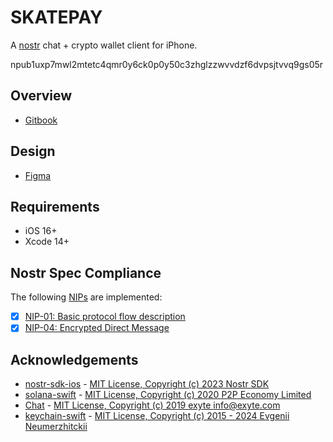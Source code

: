 # SKATEPAY

A [nostr][nostr] chat + crypto wallet client for iPhone. 

[nostr]: https://github.com/fiatjaf/nostr

npub1uxp7mwl2mtetc4qmr0y6ck0p0y50c3zhglzzwvvdzf6dvpsjtvvq9gs05r

## Overview
- [Gitbook](https://support.skatepark.chat)

## Design
- [Figma](https://www.figma.com/design/lqDGXZPk1snAz2jUFeYAXj/skatepay.chat?node-id=0-1&t=prSWSvVwsbe0B26W-1)

## Requirements

* iOS 16+
* Xcode 14+

## Nostr Spec Compliance

The following [NIPs](https://github.com/nostr-protocol/nips) are implemented:

- [x] [NIP-01: Basic protocol flow description](https://github.com/nostr-protocol/nips/blob/master/01.md)
- [x] [NIP-04: Encrypted Direct Message](https://github.com/nostr-protocol/nips/blob/master/04.md)

## Acknowledgements
- [nostr-sdk-ios](https://github.com/nostr-sdk/nostr-sdk-ios) - [MIT License, Copyright (c) 2023 Nostr SDK](https://github.com/nostr-sdk/nostr-sdk-ios/blob/main/LICENSE)
- [solana-swift](https://github.com/p2p-org/solana-swift) - [MIT License, Copyright (c) 2020 P2P Economy Limited](https://github.com/p2p-org/solana-swift/blob/main/LICENSE)
- [Chat](https://github.com/exyte/Chat) - [MIT License, Copyright (c) 2019 exyte <info@exyte.com>](https://github.com/exyte/Chat/blob/main/LICENSE)
- [keychain-swift](https://github.com/evgenyneu/keychain-swift.git) - [MIT License, Copyright (c) 2015 - 2024 Evgenii Neumerzhitckii](https://github.com/evgenyneu/keychain-swift/blob/master/LICENSE)

